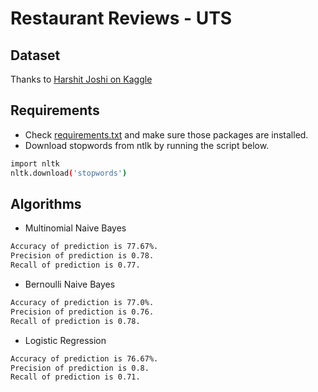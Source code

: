 # Restaurant Reviews - UTS

## Dataset
Thanks to [Harshit Joshi on Kaggle](https://www.kaggle.com/hj5992/restaurantreviews)

## Requirements

- Check [requirements.txt](https://github.com/jacenyang/restaurant-reviews-uts/blob/master/requirements.txt) and make sure those packages are installed.
- Download stopwords from ntlk by running the script below.
```sh
import nltk
nltk.download('stopwords')
```

## Algorithms

- Multinomial Naive Bayes
```sh
Accuracy of prediction is 77.67%.
Precision of prediction is 0.78.
Recall of prediction is 0.77.
```
- Bernoulli Naive Bayes
```sh
Accuracy of prediction is 77.0%.
Precision of prediction is 0.76.
Recall of prediction is 0.78.
```
- Logistic Regression
```sh
Accuracy of prediction is 76.67%.
Precision of prediction is 0.8.
Recall of prediction is 0.71.
```
